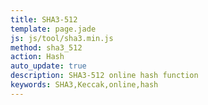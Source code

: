 ```yaml
---
title: SHA3-512
template: page.jade
js: js/tool/sha3.min.js
method: sha3_512
action: Hash
auto_update: true
description: SHA3-512 online hash function
keywords: SHA3,Keccak,online,hash
---
```

